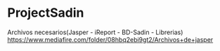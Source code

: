 # ProjectSadin

Archivos necesarios(Jasper - iReport - BD-Sadin - Librerias)<br>
https://www.mediafire.com/folder/08hbq2ebi9gt2/Archivos+de+jasper

